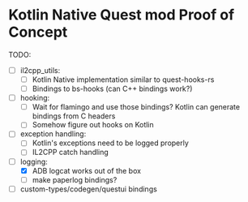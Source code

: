 # Kotlin Native Quest mod Proof of Concept 

TODO: 

- [ ] il2cpp_utils:
  - [ ] Kotlin Native implementation similar to quest-hooks-rs
  - [ ] Bindings to bs-hooks (can C++ bindings work?)
- [ ] hooking:
  - [ ] Wait for flamingo and use those bindings? Kotlin can generate bindings from C headers
  - [ ] Somehow figure out hooks on Kotlin
- [ ] exception handling:
  - [ ] Kotlin's exceptions need to be logged properly
  - [ ] IL2CPP catch handling
- [ ] logging:
  - [x] ADB logcat works out of the box
  - [ ] make paperlog bindings?
- [ ] custom-types/codegen/questui bindings